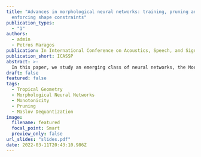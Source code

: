 ```yaml
---
title: "Advances in morphological neural networks: training, pruning and
  enforcing shape constraints"
publication_types:
  - "1"
authors:
  - admin
  - Petros Maragos
publication: In International Conference on Acoustics, Speech, and Signal Processing
publication_short: ICASSP
abstract: >-
  In this paper, we study an emerging class of neural networks, the Morphological Neural networks, from some modern perspectives. Our approach utilizes ideas from tropical geometry and mathematical morphology. First, we state the training of a binary morphological classifier as a Difference-of-Convex optimization problem and extend this method to multiclass tasks. We then focus on general  morphological networks trained with gradient descent variants and show, quantitatively via pruning schemes as well as qualitatively, the sparsity of the resulted representations compared to FeedForward networks with ReLU activations as well as the effect the raining optimizer has on such compression techniques. Finally, we show how  morphological networks can be employed to guarantee monotonicity and present a softened version of a known architecture, based on Maslov Dequantization, which alleviates issues of gradient propagation associated with its “hard” counterparts and moderately improves performance.
draft: false
featured: false
tags:
  - Tropical Geometry
  - Morphological Neural Networks
  - Monotonicity
  - Pruning
  - Maslov Dequantization
image:
  filename: featured
  focal_point: Smart
  preview_only: false
url_slides: "slides.pdf"
date: 2022-03-11T20:43:10.986Z
---
```

